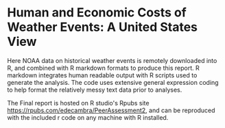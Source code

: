 Human and Economic Costs of Weather Events: A United States View
========================================================
Here NOAA data on historical weather events is remotely downloaded into R, and combined with R markdown formats to produce this report.  R markdown integrates human readable output with R scripts used to generate the analysis.  The code uses extensive general expression coding to help format the relatively messy text data prior to analyses.

The Final report is hosted on R studio's Rpubs site https://rpubs.com/edecambra/PeerAssessment2, and can be reproduced with the included r code on any machine with R installed.